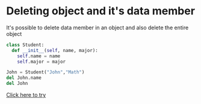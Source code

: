 # Deleting object and it's data member

It's possible to delete data member in an object and also delete the entire object

```python
class Student:
  def __init__(self, name, major):
    self.name = name
    self.major = major
```
```python
John = Student("John","Math")
del John.name
del John
```

[Click here to try](https://colab.research.google.com/github/pythoncoder100/practice/blob/master/Deleting_object_and_it's_data_member.ipynb)

